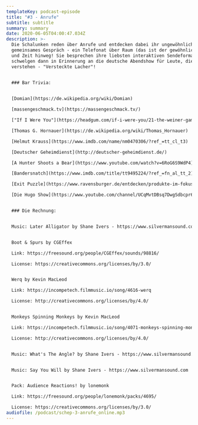 ```yaml
---
templateKey: podcast-episode
title: "#3 - Anrufe"
subtitle: subtitle
summary: summary
date: 2020-06-05T04:00:47.034Z
description: >-
  Die Schalunken reden über Anrufe und entdecken dabei ihr ungewöhnliches erstes
  gemeinsames Gespräch - ein Telefonat über Raum (das ist der gewöhnliche Part)
  und Zeit hinweg! Sie besprechen ihre liebsten interaktiven Sendeformate und
  schwelgen dann in Erinnerung an die deutsche Abendshow für Leute, die Spaß
  verstehen - "Versteckte Lacher"!
   

  ### Bar Trivia:


  [Domian](https://de.wikipedia.org/wiki/Domian)

  [massengeschmack.tv](https://massengeschmack.tv/)

  ["If I Were You"](https://headgum.com/if-i-were-you/21-the-weiner-game)

  [Thomas G. Hornauer](https://de.wikipedia.org/wiki/Thomas_Hornauer)

  [Helmut Krauss](https://www.imdb.com/name/nm0470306/?ref_=tt_cl_t3)

  [Deutscher Geheimdienst](http://deutscher-geheimdienst.de/)

  [A Hunter Shoots a Bear](https://www.youtube.com/watch?v=6RoG6S9WdP4)

  [Bandersnatch](https://www.imdb.com/title/tt9495224/?ref_=fn_al_tt_2)

  [Exit Puzzle](https://www.ravensburger.de/entdecken/produkte-im-fokus/exit-puzzles/index.html)

  [Die Hugo Show](https://www.youtube.com/channel/UCqMvtDBsq7DwgSdbcpr6W7w)


  ### Die Rechnung:


  Music: Later Alligator by Shane Ivers - https://www.silvermansound.com


  Boot & Spurs by CGEffex

  Link: https://freesound.org/people/CGEffex/sounds/98816/

  License: https://creativecommons.org/licenses/by/3.0/


  Werq by Kevin MacLeod

  Link: https://incompetech.filmmusic.io/song/4616-werq

  License: http://creativecommons.org/licenses/by/4.0/


  Monkeys Spinning Monkeys by Kevin MacLeod

  Link: https://incompetech.filmmusic.io/song/4071-monkeys-spinning-monkeys

  License: http://creativecommons.org/licenses/by/4.0/


  Music: What's The Angle? by Shane Ivers - https://www.silvermansound.com


  Music: Say You Will by Shane Ivers - https://www.silvermansound.com


  Pack: Audience Reactions! by lonemonk

  Link: https://freesound.org/people/lonemonk/packs/4695/

  License: https://creativecommons.org/licenses/by/3.0/
audiofile: /podcast/schep-3-anrufe_online.mp3
---
```

